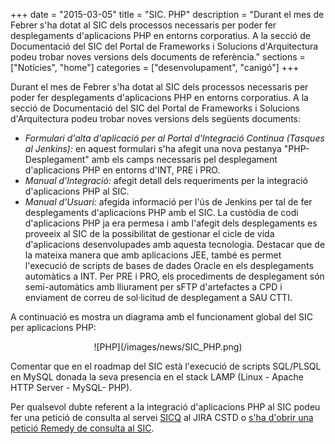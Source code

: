 +++
date        = "2015-03-05"
title       = "SIC. PHP"
description = "Durant el mes de Febrer s'ha dotat al SIC dels processos necessaris per poder fer desplegaments d'aplicacions PHP en entorns corporatius. A  la secció de Documentació del SIC del Portal de Frameworks i Solucions d'Arquitectura podeu trobar noves versions dels documents de referència."
sections    = ["Notícies", "home"]
categories  = ["desenvolupament", "canigó"]
+++

Durant el mes de Febrer s'ha dotat al SIC dels processos necessaris per poder fer desplegaments d'aplicacions PHP en entorns corporatius. A  la secció de Documentació del SIC del Portal de Frameworks i Solucions d'Arquitectura podeu trobar noves versions dels següents documents: 

- <i>Formulari d'alta d'aplicació per al Portal d'Integració Continua (Tasques al Jenkins):</i> en aquest formulari s'ha afegit una nova pestanya "PHP-Desplegament" amb els camps necessaris pel desplegament d'aplicacions PHP en entorns d'INT, PRE i PRO. 
- <i>Manual d'Integració:</i> afegit detall dels requeriments per la integració d'aplicacions PHP al SIC. 
- <i>Manual d'Usuari:</i> afegida informació per l'ús de Jenkins per tal de fer desplegaments d'aplicacions PHP amb el SIC.
La custòdia de codi d'aplicacions PHP ja era permesa i amb l'afegit dels desplegaments es proveeix al SIC de la possibilitat de gestionar el cicle de vida d'aplicacions desenvolupades amb aquesta tecnologia. Destacar que de la mateixa manera que amb aplicacions JEE, també es permet l'execució de scripts de bases de dades Oracle en els desplegaments automàtics a INT. Per PRE i PRO, els procediments de desplegament són semi-automàtics amb lliurament per sFTP d'artefactes a CPD i enviament de correu de sol·licitud de desplegament a SAU CTTI.

A continuació es mostra un diagrama amb el funcionament global del SIC per aplicacions PHP:

<CENTER>![PHP](/images/news/SIC_PHP.png)</center>

Comentar que en el roadmap del SIC està l'execució de scripts SQL/PLSQL en MySQL donada la seva presencia en el stack LAMP (Linux - Apache HTTP Server - MySQL- PHP).

Per qualsevol dubte referent a la integració d'aplicacions PHP al SIC podeu fer una petició de consulta al servei [SICQ](https://cstd.ctti.gencat.cat/jiracstd/browse/SICQ) al JIRA CSTD o [s'ha d'obrir una petició Remedy de consulta al SIC](http://canigo.ctti.gencat.cat/howtos/2018-01-howto-obrir-peticions-SIC-a-autoservei-Remedy/#consulta).

